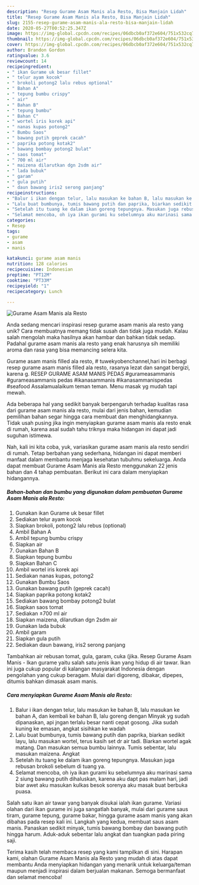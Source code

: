 ```yaml
---
description: "Resep Gurame Asam Manis ala Resto, Bisa Manjain Lidah"
title: "Resep Gurame Asam Manis ala Resto, Bisa Manjain Lidah"
slug: 2155-resep-gurame-asam-manis-ala-resto-bisa-manjain-lidah
date: 2020-05-27T00:52:25.347Z
image: https://img-global.cpcdn.com/recipes/06dbcb0af372e604/751x532cq70/gurame-asam-manis-ala-resto-foto-resep-utama.jpg
thumbnail: https://img-global.cpcdn.com/recipes/06dbcb0af372e604/751x532cq70/gurame-asam-manis-ala-resto-foto-resep-utama.jpg
cover: https://img-global.cpcdn.com/recipes/06dbcb0af372e604/751x532cq70/gurame-asam-manis-ala-resto-foto-resep-utama.jpg
author: Brandon Gordon
ratingvalue: 3.6
reviewcount: 14
recipeingredient:
- " ikan Gurame uk besar fillet"
- " telur ayam kocok"
- " brokoli potong2 lalu rebus optional"
- " Bahan A"
- " tepung bumbu crispy"
- " air"
- " Bahan B"
- " tepung bumbu"
- " Bahan C"
- " wortel iris korek api"
- " nanas kupas potong2"
- " Bumbu Saos"
- " bawang putih geprek cacah"
- " paprika potong kotak2"
- " bawang bombay potong2 bulat"
- " saos tomat"
- " 700 ml air"
- " maizena dilarutkan dgn 2sdm air"
- " lada bubuk"
- " garam"
- " gula putih"
- " daun bawang iris2 serong panjang"
recipeinstructions:
- "Balur i ikan dengan telur, lalu masukan ke bahan B, lalu masukan ke bahan A, dan kembali ke bahan B, lalu goreng dengan Minyak yg sudah dipanaskan, api jngan terlalu besar nanti cepat gosong. Jika sudah kuning ke emasan, angkat sisihkan ke wadah"
- "Lalu buat bumbunya, tumis bawang putih dan paprika, biarkan sedikit layu, lalu masukan wortel, terus kasih set dr air tadi. Biarkan wortel agak matang. Dan masukan semua bumbu lainnya. Tumis sebentar, lalu masukan maizena. Angkat"
- "Setelah itu tuang ke dalam ikan goreng tepungnya. Masukan juga rebusan brokoli sebelum di tuang ya."
- "Selamat mencoba, oh iya ikan gurami ku sebelumnya aku marinasi sama 2 siung bawang putih dihaluskan, karena aku dapt pas malam hari, jadi biar awet aku masukan kulkas besok sorenya aku masak buat berbuka puasa."
categories:
- Resep
tags:
- gurame
- asam
- manis

katakunci: gurame asam manis 
nutrition: 128 calories
recipecuisine: Indonesian
preptime: "PT12M"
cooktime: "PT33M"
recipeyield: "1"
recipecategory: Lunch

---
```



![Gurame Asam Manis ala Resto](https://img-global.cpcdn.com/recipes/06dbcb0af372e604/751x532cq70/gurame-asam-manis-ala-resto-foto-resep-utama.jpg)

Anda sedang mencari inspirasi resep gurame asam manis ala resto yang unik? Cara membuatnya memang tidak susah dan tidak juga mudah. Kalau salah mengolah maka hasilnya akan hambar dan bahkan tidak sedap. Padahal gurame asam manis ala resto yang enak harusnya sih memiliki aroma dan rasa yang bisa memancing selera kita.

Gurame asam manis filled ala resto, # tuwekyobenchannel,hari ini berbagi resep gurame asam manis filled ala resto, rasanya lezat dan sangat bergizi, karena g. RESEP GURAME ASAM MANIS PEDAS #gurameasammanis #gurameasammanis pedas #ikanasammanis #ikanasammanispedas #seafood Assalamualaikum teman teman. Menu masak yg mudah tapi mewah.

Ada beberapa hal yang sedikit banyak berpengaruh terhadap kualitas rasa dari gurame asam manis ala resto, mulai dari jenis bahan, kemudian pemilihan bahan segar hingga cara membuat dan menghidangkannya. Tidak usah pusing jika ingin menyiapkan gurame asam manis ala resto enak di rumah, karena asal sudah tahu triknya maka hidangan ini dapat jadi suguhan istimewa.


Nah, kali ini kita coba, yuk, variasikan gurame asam manis ala resto sendiri di rumah. Tetap berbahan yang sederhana, hidangan ini dapat memberi manfaat dalam membantu menjaga kesehatan tubuhmu sekeluarga. Anda dapat membuat Gurame Asam Manis ala Resto menggunakan 22 jenis bahan dan 4 tahap pembuatan. Berikut ini cara dalam menyiapkan hidangannya.

<!--inarticleads1-->

##### Bahan-bahan dan bumbu yang digunakan dalam pembuatan Gurame Asam Manis ala Resto:

1. Gunakan  ikan Gurame uk besar fillet
1. Sediakan  telur ayam kocok
1. Siapkan  brokoli, potong2 lalu rebus (optional)
1. Ambil  Bahan A
1. Ambil  tepung bumbu crispy
1. Siapkan  air
1. Gunakan  Bahan B
1. Siapkan  tepung bumbu
1. Siapkan  Bahan C
1. Ambil  wortel iris korek api
1. Sediakan  nanas kupas, potong2
1. Gunakan  Bumbu Saos
1. Gunakan  bawang putih (geprek cacah)
1. Siapkan  paprika potong kotak2
1. Sediakan  bawang bombay potong2 bulat
1. Siapkan  saos tomat
1. Sediakan  ±700 ml air
1. Siapkan  maizena, dilarutkan dgn 2sdm air
1. Gunakan  lada bubuk
1. Ambil  garam
1. Siapkan  gula putih
1. Sediakan  daun bawang, iris2 serong panjang


Tambahkan air rebusan tomat, gula, garam, cuka (jika. Resep Gurame Asam Manis - Ikan gurame yaitu salah satu jenis ikan yang hidup di air tawar. Ikan ini juga cukup popular di kalangan masyarakat Indonesia dengan pengolahan yang cukup beragam. Mulai dari digoreng, dibakar, dipepes, ditumis bahkan dimasak asam manis. 

<!--inarticleads2-->

##### Cara menyiapkan Gurame Asam Manis ala Resto:

1. Balur i ikan dengan telur, lalu masukan ke bahan B, lalu masukan ke bahan A, dan kembali ke bahan B, lalu goreng dengan Minyak yg sudah dipanaskan, api jngan terlalu besar nanti cepat gosong. Jika sudah kuning ke emasan, angkat sisihkan ke wadah
1. Lalu buat bumbunya, tumis bawang putih dan paprika, biarkan sedikit layu, lalu masukan wortel, terus kasih set dr air tadi. Biarkan wortel agak matang. Dan masukan semua bumbu lainnya. Tumis sebentar, lalu masukan maizena. Angkat
1. Setelah itu tuang ke dalam ikan goreng tepungnya. Masukan juga rebusan brokoli sebelum di tuang ya.
1. Selamat mencoba, oh iya ikan gurami ku sebelumnya aku marinasi sama 2 siung bawang putih dihaluskan, karena aku dapt pas malam hari, jadi biar awet aku masukan kulkas besok sorenya aku masak buat berbuka puasa.


Salah satu ikan air tawar yang banyak disukai ialah ikan gurame. Variasi olahan dari ikan gurame ini juga sangatlah banyak, mulai dari gurame saus tiram, gurame tepung, gurame bakar, hingga gurame asam manis yang akan dibahas pada resep kali ini. Langkah yang kedua, membuat saus asam manis. Panaskan sedikit minyak, tumis bawang bombay dan bawang putih hingga harum. Aduk-aduk sebentar lalu angkat dan tuangkan pada piring saji. 

Terima kasih telah membaca resep yang kami tampilkan di sini. Harapan kami, olahan Gurame Asam Manis ala Resto yang mudah di atas dapat membantu Anda menyiapkan hidangan yang menarik untuk keluarga/teman maupun menjadi inspirasi dalam berjualan makanan. Semoga bermanfaat dan selamat mencoba!

